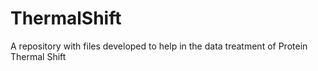 # ThermalShift
A repository with files developed to help in the data treatment of Protein Thermal Shift
